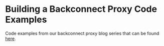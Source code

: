 # Building a Backconnect Proxy Code Examples
Code examples from our backconnect proxy blog series that can be found [here](ldg.io/blogs/backconnect-proxy-pt1).

